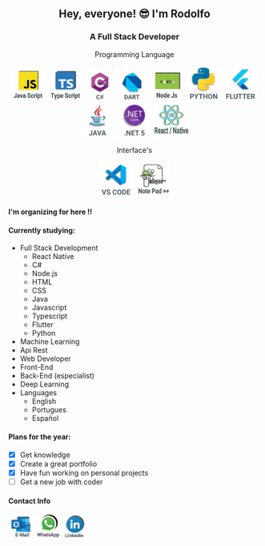 <h2 align="center">Hey, everyone! 😎 I'm Rodolfo</h2>

<h3 align="center">A Full Stack Developer </h3>

<p align="center">Programming Language</p>
<p align="center">


<img src="Icons/javaScript.png" alt="javascript" width="70" height="70"/>

<img src="Icons/typeScript.png" alt="typescript" width="70" height="70"/>

<img src="Icons/c.png" alt="c#" width="60" height="60"/>

<img src="Icons/dart.png" alt="dart" width="60" height="60"/>

<img src="Icons/node.png" alt="nodejs" width="70" height="70"/>

<img src="Icons/python.png" alt="python" width="70" height="70"/>

<img src="Icons/flutter.png" alt="Flutter" width="70" height="70"/>

<img src="Icons/java.png" alt="java" width="70" height="70"/>

<img src="Icons/net.png" alt=".net 5" width="70" height="70"/>

<img src="Icons/react.png" alt="react" width="70" height="70"/>
</p>
<p align="center">Interface's</p>
<p align="center"><img src="Icons/vscode.png" alt="VsCode" width="70" height="70"/>

<img src="Icons/notepad++.png" alt="Notepad ++" width="70" height="70"/>

</p>

#### I'm organizing for here !!

#### Currently studying:

- Full Stack Development
  - React Native
  - C#
  - Node.js
  - HTML
  - CSS
  - Java
  - Javascript
  - Typescript
  - Flutter
  - Python
- Machine Learning
- Api Rest
- Web Developer
- Front-End
- Back-End (especialist)
- Deep Learning
- Languages
  - English
  - Portugues
  - Español

#### Plans for the year:

- [x] Get knowledge
- [x] Create a great portfolio
- [x] Have fun working on personal projects
- [ ] Get a new job with coder

#### Contact Info

<a href="mailto:rodolfofranco14@hotmail.com">
<img src="Icons/email.png" alt="Hotmail Link" width="50" height="50"></a>
<a href="https://api.whatsapp.com/send?phone=5562985835588">
<img src="Icons/whatsApp.png" alt="Whassap Link" width="50" height="50"></a>
<a href="https://www.linkedin.com/in/rodolfo-franco-26225549/">
<img src="Icons/linkedin.png" alt="Linkedin Link" width="50" height="50"></a>
